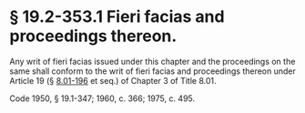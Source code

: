 # § 19.2-353.1 Fieri facias and proceedings thereon.

<p>Any writ of fieri facias issued under this chapter and the proceedings on the same shall conform to the writ of fieri facias and proceedings thereon under Article 19 (§ <a href='http://law.lis.virginia.gov/vacode/8.01-196/'>8.01-196</a> et seq.) of Chapter 3 of Title 8.01.</p><p>Code 1950, § 19.1-347; 1960, c. 366; 1975, c. 495.</p>